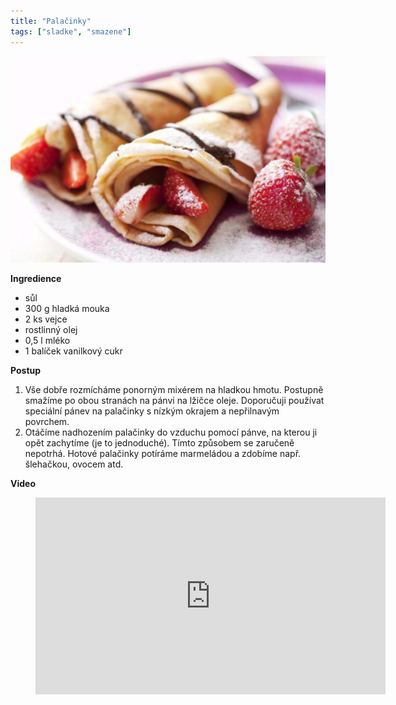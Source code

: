 ```yaml
---
title: "Palačinky"
tags: ["sladke", "smazene"]
---
```


![Palačinky](./images/palacinky.jpg)

**Ingredience**

- sůl
- 300 g hladká mouka
- 2 ks vejce
- rostlinný olej
- 0,5 l mléko
- 1 balíček vanilkový cukr

**Postup**

1. Vše dobře rozmícháme ponorným mixérem na hladkou hmotu. Postupně smažíme po obou stranách na pánvi na lžičce oleje. Doporučuji používat speciální pánev na palačinky s nízkým okrajem a nepřilnavým povrchem.
2. Otáčíme nadhozením palačinky do vzduchu pomocí pánve, na kterou ji opět zachytíme (je to jednoduché). Tímto způsobem se zaručeně nepotrhá. Hotové palačinky potíráme marmeládou a zdobíme např. šlehačkou, ovocem atd.

**Video**

<figure class="video_container">
 <iframe width="560" height="315" src="https://www.youtube.com/embed/EkHTmH3kG74" frameborder="0" allow="accelerometer; autoplay; encrypted-media; gyroscope; picture-in-picture" allowfullscreen></iframe>
</figure>
